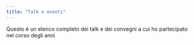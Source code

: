 ```yaml
---
title: "Talk e eventi"
---
```


Questo è un elenco completo dei talk e dei convegni a cui ho partecipato nel corso degli anni
